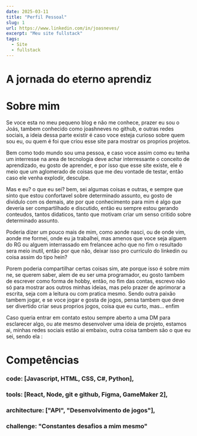 ```yaml
---
date: 2025-03-11
title: "Perfil Pessoal"
slug: 1
url: https://www.linkedin.com/in/joasneves/
excerpt: "Meu site fullstack"
tags:
  - Site
  - fullstack
---
```


# A jornada do eterno aprendiz

# Sobre mim

Se voce esta no meu pequeno blog e não me conhece, prazer eu sou o Joás, tambem conhecido como joashneves no github, e outras redes sociais, a ideia dessa parte existir é caso voce esteja
curioso sobre quem sou eu, ou quem é foi que criou esse site para mostrar os proprios projetos.

Bem como todo mundo sou uma pessoa, e caso voce assim como eu tenha um interresse na area de tecnologia deve achar interressante o conceito de aprendizado, eu gosto de aprender, e por isso que
esse site existe, ele é meio que um aglomerado de coisas que me deu vontade de testar, então caso ele venha explodir, desculpe.

Mas e eu? o que eu sei? bem, sei algumas coisas e outras, e sempre que sinto que estou confortavel sobre determinado assunto, eu gosto de dividulo com os demais, ate por que conhecimento para mim é algo que deveria ser compartilhado e discutido, então eu sempre estou gerando conteudos, tantos didaticos, tanto que motivam criar um senso critido sobre determinado assunto.

Poderia dizer um pouco mais de mim, como aonde nasci, ou de onde vim, aonde me formei, onde eu ja trabalhei, mas amenos que voce seja alguem do RG ou alguem interrassado em frelancee acho que no fim o resultado sera meio inutil, então por que não, deixar isso pro curriculo do linkedin ou coisa assim do tipo hein?

Porem poderia compartilhar certas coisas sim, ate porque isso é sobre mim ne, se querem saber, alem de eu ser uma programador, eu gosto tambem de escrever como forma de hobby, então, no fim das contas, escrevo não só para mostrar aos outros minhas ideias, mas pelo prazer de aprimorar a escrita, seja com a leitura ou com pratica mesmo. Sendo outra paixão tambem jogar, e se voce jogar e gosta de jogos, pensa tambem que deve ser divertido criar seus proprios jogos, coisa que eu curto, mas... enfim

Caso queria entrar em contato estou sempre aberto a uma DM para esclarecer algo, ou ate mesmo desenvolver uma ideia de projeto, estamos ai, minhas redes sociais estão ai embaixo, outra coisa tambem são o que eu sei, sendo ela :

# Competências

### code: [Javascript, HTML, CSS, C#, Python],

### tools: [React, Node, git e github, Figma, GameMaker 2],

### architecture: ["API", "Desenvolvimento de jogos"],

### challenge: "Constantes desafios a mim mesmo"

